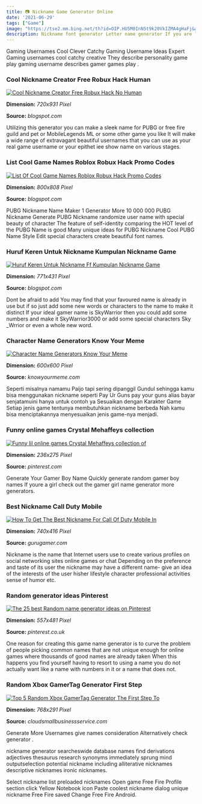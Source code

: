 ```yaml
---
title: 📷 Nickname Game Generator Online
date: '2021-06-29'
tags: ["Game"]
image: "https://tse2.mm.bing.net/th?id=OIP.HU5M0InN5t9k20VkIZMA4gHaFj&amp;pid=15.1"
description: Nickname font generator Letter name generator If you are looking for a generator of rare letters to personalize your nick in any platform or game you have co
---
```




Gaming Usernames Cool Clever Catchy Gaming Username Ideas Expert Gaming usernames cool catchy creative They describe personality game play gaming username describes gamer games play .



### Cool Nickname Creator Free Robux Hack Human 

[![Cool Nickname Creator  Free Robux Hack No Human ](https://i.pinimg.com/736x/15/4e/90/154e905a51ffb867f3b1ce2e80331e7b.jpg)](https://i.pinimg.com/736x/15/4e/90/154e905a51ffb867f3b1ce2e80331e7b.jpg)


**Dimension:** _720x931 Pixel_ 

**Source:** _blogspot.com_ 


Utilizing this generator you can make a sleek name for PUBG or free fire guild and pet or MobileLegends ML or some other game you like It will make a wide range of extravagant beautiful usernames that you can use as your real game username or your epithet iee show name on various stages.


### List Cool Game Names Roblox Robux Hack Promo Codes

[![List Of Cool Game Names  Roblox Robux Hack Promo Codes](https://pbs.twimg.com/media/CUNApqbUAAAo9Wk.png:large)](https://pbs.twimg.com/media/CUNApqbUAAAo9Wk.png:large)


**Dimension:** _800x808 Pixel_ 

**Source:** _blogspot.com_ 


PUBG Nickname Name Maker 1 Generator More 10 000 000 PUBG Nickname Generate PUBG Nickname randomize user name with special beauty of character The feature of self-identity comparing the HOT level of the PUBG Name is good Many unique ideas for PUBG Nickname Cool PUBG Name Style Edit special characters create beautiful font names.


### Huruf Keren Untuk Nickname Kumpulan Nickname Game 

[![Huruf Keren Untuk Nickname Ff  Kumpulan Nickname Game ](https://www.agipoil.co.id/wp-content/uploads/2021/05/Nama-FF-2-Huruf.jpg)](https://www.agipoil.co.id/wp-content/uploads/2021/05/Nama-FF-2-Huruf.jpg)


**Dimension:** _771x431 Pixel_ 

**Source:** _blogspot.com_ 


Dont be afraid to add You may find that your favoured name is already in use but if so just add some new words or characters to the name to make it distinct If your ideal gamer name is SkyWarrior then you could add some numbers and make it SkyWarrior3000 or add some special characters Sky _Wrrior or even a whole new word.


### Character Name Generators Know Your Meme

[![Character Name Generators  Know Your Meme](http://i0.kym-cdn.com/entries/icons/facebook/000/012/965/batman-name-generator.jpg)](http://i0.kym-cdn.com/entries/icons/facebook/000/012/965/batman-name-generator.jpg)


**Dimension:** _600x600 Pixel_ 

**Source:** _knowyourmeme.com_ 


Seperti misalnya namamu Paijo tapi sering dipanggil Gundul sehingga kamu bisa menggunakan nickname seperti Pay Ur Guns pay your guns alias bayar senjatamuini hanya untuk contoh ya Sesuaikan dengan Karakter Game Setiap jenis game tentunya membutuhkan nickname berbeda Nah kamu bisa menciptakannya menyesuaikan jenis game-nya menjadi.


### Funny online games Crystal Mehaffeys collection 

[![Funny lil online games  Crystal Mehaffeys collection of ](https://i.pinimg.com/236x/96/52/8c/96528c9aeac2ad84b0ca24dfd389b164--funny-games-funny-p.jpg)](https://i.pinimg.com/236x/96/52/8c/96528c9aeac2ad84b0ca24dfd389b164--funny-games-funny-p.jpg)


**Dimension:** _236x275 Pixel_ 

**Source:** _pinterest.com_ 


Generate Your Gamer Boy Name Quickly generate random gamer boy names If youre a girl check out the gamer girl name generator more generators.


###  Best Nickname Call Duty Mobile 

[![How To Get The Best Nickname For Call Of Duty Mobile In ](https://img.gurugamer.com/resize/740x-/2021/03/28/gameplay-call-of-duty-mobile-graphics-min-d1a9.jpeg)](https://img.gurugamer.com/resize/740x-/2021/03/28/gameplay-call-of-duty-mobile-graphics-min-d1a9.jpeg)


**Dimension:** _740x416 Pixel_ 

**Source:** _gurugamer.com_ 


Nickname is the name that Internet users use to create various profiles on social networking sites online games or chat Depending on the preference and taste of its user the nickname may have a different name- give an idea of the interests of the user hisher lifestyle character professional activities sense of humor etc.


###  Random generator ideas Pinterest 

[![The 25 best Random name generator ideas on Pinterest ](https://s-media-cache-ak0.pinimg.com/originals/17/36/f2/1736f2480e35e245ea56cfbedf6ccad7.png)](https://s-media-cache-ak0.pinimg.com/originals/17/36/f2/1736f2480e35e245ea56cfbedf6ccad7.png)


**Dimension:** _557x481 Pixel_ 

**Source:** _pinterest.co.uk_ 


One reason for creating this game name generator is to curve the problem of people picking common names that are not unique enough for online games where thousands of good names are already taken When this happens you find yourself having to resort to using a name you do not actually want like a name with numbers in it or a name that does not.


### Random Xbox GamerTag Generator First Step 

[![Top 5 Random Xbox GamerTag Generator The First Step To ](https://cloudsmallbusinessservice.com/wp-content/uploads/2020/02/Name-Generator-Cool-Name-ideas-at-the-click-of-a-button.pdf-768x291.png)](https://cloudsmallbusinessservice.com/wp-content/uploads/2020/02/Name-Generator-Cool-Name-ideas-at-the-click-of-a-button.pdf-768x291.png)


**Dimension:** _768x291 Pixel_ 

**Source:** _cloudsmallbusinessservice.com_ 



 Generate More Usernames give names consideration Alternatively check generator .


 nickname generator searcheswide database names find derivations adjectives thesaurus research synonyms immediately sprung mind outputselection potential nickname including alliterative nicknames descriptive nicknames ironic nicknames.


Select nickname list preloaded nicknames Open game Free Fire Profile section click Yellow Notebook icon Paste coolest nickname dialog unique nickname Free Fire saved Change Free Fire Android.





